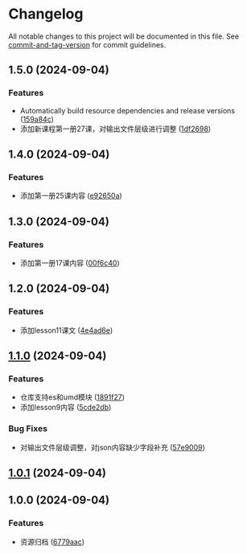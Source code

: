 # Changelog

All notable changes to this project will be documented in this file. See [commit-and-tag-version](https://github.com/absolute-version/commit-and-tag-version) for commit guidelines.

## 1.5.0 (2024-09-04)


### Features

* Automatically build resource dependencies and release versions ([159a84c](https://github.com/new-concept-english/source/commit/159a84c024659fb6be82c2989088611d4cc41b22))
* 添加新课程第一册27课，对输出文件层级进行调整 ([1df2698](https://github.com/new-concept-english/source/commit/1df269819b535669f420ee5734569850a3fd6aab))

## 1.4.0 (2024-09-04)


### Features

* 添加第一册25课内容 ([e92650a](https://github.com/new-concept-english/source/commit/e92650a91018ba0939e0db8f1b33f8a1f9cc4d17))

## 1.3.0 (2024-09-04)


### Features

* 添加第一册17课内容 ([00f6c40](https://github.com/new-concept-english/source/commit/00f6c40db4fbee2140cf48e4a956055704bf65c4))

## 1.2.0 (2024-09-04)


### Features

* 添加lesson11课文 ([4e4ad6e](https://github.com/new-concept-english/source/commit/4e4ad6e5445f6dd1259d197491bec908cb4b9b0a))

## [1.1.0](https://github.com/new-concept-english/source/compare/v1.0.0...v1.1.0) (2024-09-04)


### Features

* 仓库支持es和umd模块 ([1891f27](https://github.com/new-concept-english/source/commit/1891f271ba890b171ff83fa705106b55f213757b))
* 添加lesson9内容 ([5cde2db](https://github.com/new-concept-english/source/commit/5cde2dbc52383f8ed1521cb6d58e145ce1b406cb))


### Bug Fixes

* 对输出文件层级调整，对json内容缺少字段补充 ([57e9009](https://github.com/new-concept-english/source/commit/57e9009256aad1e5820fa85bd535bb40bc35faea))

## [1.0.1](https://github.com/new-concept-english/source/compare/v1.0.0...v1.0.1) (2024-09-04)

## 1.0.0 (2024-09-04)


### Features

* 资源归档 ([6779aac](https://github.com/new-concept-english/source/commit/6779aac1bc3e4e0492c369e3e30636039de879b2))
